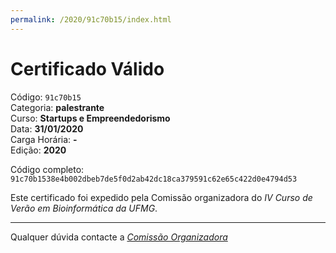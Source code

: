 ```yaml
---
permalink: /2020/91c70b15/index.html
---
```


# Certificado Válido

Código: `91c70b15`<br>
Categoria: **palestrante**<br>
Curso: **Startups e Empreendedorismo**<br>
Data: **31/01/2020**<br>
Carga Horária: **-**<br>
Edição: **2020**<br>


Código completo: `91c70b1538e4b002dbeb7de5f0d2ab42dc18ca379591c62e65c422d0e4794d53`


Este certificado foi expedido pela Comissão organizadora do *IV Curso de Verão em Bioinformática da UFMG*.

----

Qualquer dúvida contacte a [_Comissão Organizadora_](<mailto:cursobioinfoufmg@gmail.com$subject=[Certificados]>)

